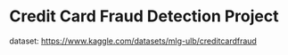 # Credit Card Fraud Detection Project


dataset: https://www.kaggle.com/datasets/mlg-ulb/creditcardfraud
